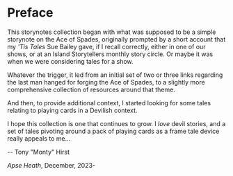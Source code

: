 # Preface

This storynotes collection began with what was supposed to be a simple storynote on the Ace of Spades, originally prompted by a short account that my *'Tis Tales* Sue Bailey gave, if I recall correctly, either in one of our shows, or at an Island Storytellers monthly story circle. Or maybe it was when we were considering tales for a show.

Whatever the trigger, it led from an initial set of two or three links regarding the last man hanged for forging the Ace of Spades, to a slightly more comprehensive collection of resources around that theme.

And then, to provide additional context, I started looking for some tales relating to playing cards in a Devilish context.

I hope this collection is one that continues to grow. I *love* devil stories, and a set of tales pivoting around a pack of playing cards as a frame tale device really appeals to me...

-- Tony "Monty" Hirst

*Apse Heath*, December, 2023-
